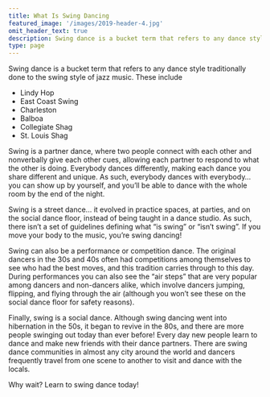 ```yaml
---
title: What Is Swing Dancing
featured_image: '/images/2019-header-4.jpg'
omit_header_text: true
description: Swing dance is a bucket term that refers to any dance style traditionally done to the swing style of jazz music.
type: page
---
```


Swing dance is a bucket term that refers to any dance style traditionally done to the swing style of jazz music. These include

* Lindy Hop
* East Coast Swing
* Charleston
* Balboa
* Collegiate Shag
* St. Louis Shag

Swing is a partner dance, where two people connect with each other and nonverbally give each other cues, allowing each partner to respond to what the other is doing.  Everybody dances differently, making each dance you share different and unique.  As such, everybody dances with everybody…you can show up by yourself, and you’ll be able to dance with the whole room by the end of the night.

Swing is a street dance... it evolved in practice spaces, at parties, and on the social dance floor, instead of being taught in a dance studio.  As such, there isn’t a set of guidelines defining what “is swing” or “isn’t swing”.  If you move your body to the music, you’re swing dancing!

Swing can also be a performance or competition dance.  The original dancers in the 30s and 40s often had competitions among themselves to see who had the best moves, and this tradition carries through to this day.  During performances you can also see the “air steps” that are very popular among dancers and non-dancers alike, which involve dancers jumping, flipping, and flying through the air (although you won’t see these on the social dance floor for safety reasons).

Finally, swing is a social dance.  Although swing dancing went into hibernation in the 50s, it began to revive in the 80s, and there are more people swinging out today than ever before!  Every day new people learn to dance and make new friends with their dance partners.  There are swing dance communities in almost any city around the world and dancers frequently travel from one scene to another to visit and dance with the locals.

Why wait?  Learn to swing dance today!